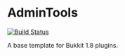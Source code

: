 # AdminTools

[![Build Status](https://travis-ci.org/SpaceHex/AdminTools.svg?branch=master)](https://travis-ci.org/SpaceHex/AdminTools)

A base template for Bukkit 1.8 plugins.
